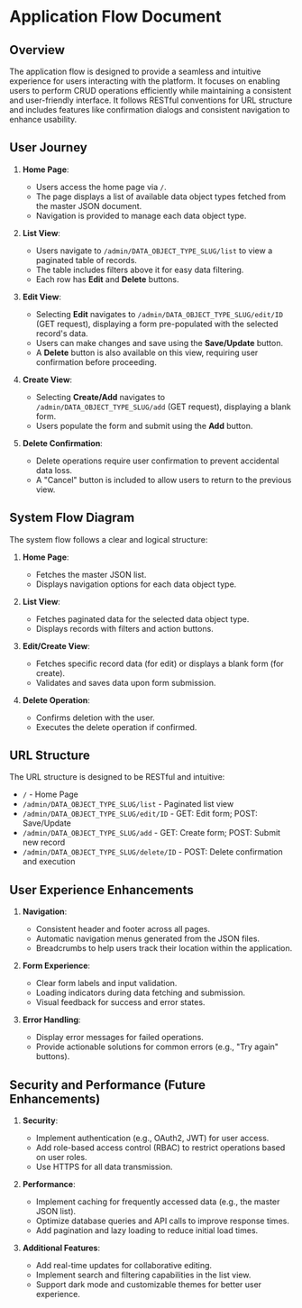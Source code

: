 # Application Flow Document

## Overview

The application flow is designed to provide a seamless and intuitive experience for users interacting with the platform. It focuses on enabling users to perform CRUD operations efficiently while maintaining a consistent and user-friendly interface. It follows RESTful conventions for URL structure and includes features like confirmation dialogs and consistent navigation to enhance usability.

## User Journey

1. **Home Page**:
   - Users access the home page via `/`.
   - The page displays a list of available data object types fetched from the master JSON document.
   - Navigation is provided to manage each data object type.

2. **List View**:
   - Users navigate to `/admin/DATA_OBJECT_TYPE_SLUG/list` to view a paginated table of records.
   - The table includes filters above it for easy data filtering.
   - Each row has **Edit** and **Delete** buttons.

3. **Edit View**:
   - Selecting **Edit** navigates to `/admin/DATA_OBJECT_TYPE_SLUG/edit/ID` (GET request), displaying a form pre-populated with the selected record's data.
   - Users can make changes and save using the **Save/Update** button.
   - A **Delete** button is also available on this view, requiring user confirmation before proceeding.

4. **Create View**:
   - Selecting **Create/Add** navigates to `/admin/DATA_OBJECT_TYPE_SLUG/add` (GET request), displaying a blank form.
   - Users populate the form and submit using the **Add** button.

5. **Delete Confirmation**:
   - Delete operations require user confirmation to prevent accidental data loss.
   - A "Cancel" button is included to allow users to return to the previous view.

## System Flow Diagram

The system flow follows a clear and logical structure:

1. **Home Page**:
   - Fetches the master JSON list.
   - Displays navigation options for each data object type.

2. **List View**:
   - Fetches paginated data for the selected data object type.
   - Displays records with filters and action buttons.

3. **Edit/Create View**:
   - Fetches specific record data (for edit) or displays a blank form (for create).
   - Validates and saves data upon form submission.

4. **Delete Operation**:
   - Confirms deletion with the user.
   - Executes the delete operation if confirmed.


## URL Structure

The URL structure is designed to be RESTful and intuitive:

- `/` - Home Page
- `/admin/DATA_OBJECT_TYPE_SLUG/list` - Paginated list view
- `/admin/DATA_OBJECT_TYPE_SLUG/edit/ID` - GET: Edit form; POST: Save/Update
- `/admin/DATA_OBJECT_TYPE_SLUG/add` - GET: Create form; POST: Submit new record
- `/admin/DATA_OBJECT_TYPE_SLUG/delete/ID` - POST: Delete confirmation and execution


## User Experience Enhancements

1. **Navigation**:
   - Consistent header and footer across all pages.
   - Automatic navigation menus generated from the JSON files.
   - Breadcrumbs to help users track their location within the application.

2. **Form Experience**:
   - Clear form labels and input validation.
   - Loading indicators during data fetching and submission.
   - Visual feedback for success and error states.

3. **Error Handling**:
   - Display error messages for failed operations.
   - Provide actionable solutions for common errors (e.g., "Try again" buttons).

## Security and Performance (Future Enhancements)

1. **Security**:
   - Implement authentication (e.g., OAuth2, JWT) for user access.
   - Add role-based access control (RBAC) to restrict operations based on user roles.
   - Use HTTPS for all data transmission.

2. **Performance**:
   - Implement caching for frequently accessed data (e.g., the master JSON list).
   - Optimize database queries and API calls to improve response times.
   - Add pagination and lazy loading to reduce initial load times.

3. **Additional Features**:
   - Add real-time updates for collaborative editing.
   - Implement search and filtering capabilities in the list view.
   - Support dark mode and customizable themes for better user experience.

